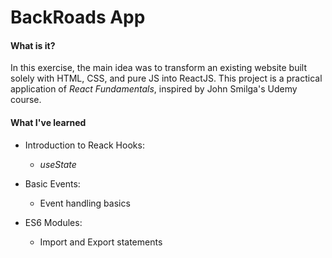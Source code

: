 # BackRoads App

#### What is it?

In this exercise, the main idea was to transform an existing website built solely with HTML, CSS, and pure JS into ReactJS. This project is a practical application of _React Fundamentals_, inspired by John Smilga's Udemy course.

#### What I've learned

- Introduction to Reack Hooks:

  - _useState_

- Basic Events:

  - Event handling basics

- ES6 Modules:

  - Import and Export statements
